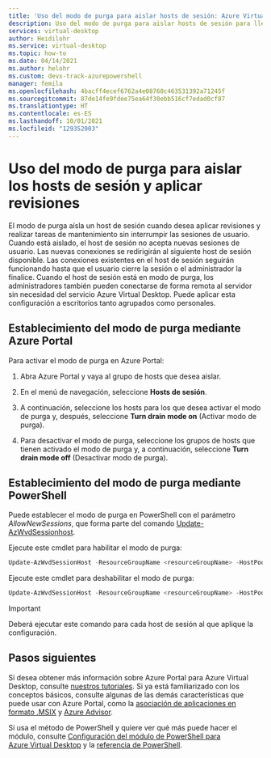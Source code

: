 ```yaml
---
title: 'Uso del modo de purga para aislar hosts de sesión: Azure Virtual Desktop'
description: Uso del modo de purga para aislar hosts de sesión para llevar a cabo tareas de mantenimiento en Azure Virtual Desktop.
services: virtual-desktop
author: Heidilohr
ms.service: virtual-desktop
ms.topic: how-to
ms.date: 04/14/2021
ms.author: helohr
ms.custom: devx-track-azurepowershell
manager: femila
ms.openlocfilehash: 4bacff4ecef6762a4e08760c463531392a71245f
ms.sourcegitcommit: 87de14fe9fdee75ea64f30ebb516cf7edad0cf87
ms.translationtype: HT
ms.contentlocale: es-ES
ms.lasthandoff: 10/01/2021
ms.locfileid: "129352003"
---
```

# <a name="use-drain-mode-to-isolate-session-hosts-and-apply-patches"></a>Uso del modo de purga para aislar los hosts de sesión y aplicar revisiones

El modo de purga aísla un host de sesión cuando desea aplicar revisiones y realizar tareas de mantenimiento sin interrumpir las sesiones de usuario. Cuando está aislado, el host de sesión no acepta nuevas sesiones de usuario. Las nuevas conexiones se redirigirán al siguiente host de sesión disponible. Las conexiones existentes en el host de sesión seguirán funcionando hasta que el usuario cierre la sesión o el administrador la finalice. Cuando el host de sesión está en modo de purga, los administradores también pueden conectarse de forma remota al servidor sin necesidad del servicio Azure Virtual Desktop. Puede aplicar esta configuración a escritorios tanto agrupados como personales.

## <a name="set-drain-mode-using-the-azure-portal"></a>Establecimiento del modo de purga mediante Azure Portal

Para activar el modo de purga en Azure Portal:

1. Abra Azure Portal y vaya al grupo de hosts que desea aislar.

2. En el menú de navegación, seleccione **Hosts de sesión**.

3. A continuación, seleccione los hosts para los que desea activar el modo de purga y, después, seleccione **Turn drain mode on** (Activar modo de purga).

4. Para desactivar el modo de purga, seleccione los grupos de hosts que tienen activado el modo de purga y, a continuación, seleccione **Turn drain mode off** (Desactivar modo de purga).

## <a name="set-drain-mode-using-powershell"></a>Establecimiento del modo de purga mediante PowerShell

Puede establecer el modo de purga en PowerShell con el parámetro *AllowNewSessions*, que forma parte del comando [Update-AzWvdSessionhost](/powershell/module/az.desktopvirtualization/update-azwvdsessionhost?view=azps-5.8.0&preserve-view=true).

Ejecute este cmdlet para habilitar el modo de purga:

```powershell
Update-AzWvdSessionHost -ResourceGroupName <resourceGroupName> -HostPoolName <hostpoolname> -Name <hostname> -AllowNewSession:$False
```

Ejecute este cmdlet para deshabilitar el modo de purga:

```powershell
Update-AzWvdSessionHost -ResourceGroupName <resourceGroupName> -HostPoolName <hostpoolname> -Name <hostname> -AllowNewSession:$True
```

>[!IMPORTANT]
>Deberá ejecutar este comando para cada host de sesión al que aplique la configuración.

## <a name="next-steps"></a>Pasos siguientes

Si desea obtener más información sobre Azure Portal para Azure Virtual Desktop, consulte [nuestros tutoriales](create-host-pools-azure-marketplace.md). Si ya está familiarizado con los conceptos básicos, consulte algunas de las demás características que puede usar con Azure Portal, como la [asociación de aplicaciones en formato .MSIX](app-attach-azure-portal.md) y [Azure Advisor](azure-advisor.md).

Si usa el método de PowerShell y quiere ver qué más puede hacer el módulo, consulte [Configuración del módulo de PowerShell para Azure Virtual Desktop](powershell-module.md) y la [referencia de PowerShell](/powershell/module/az.desktopvirtualization/).
